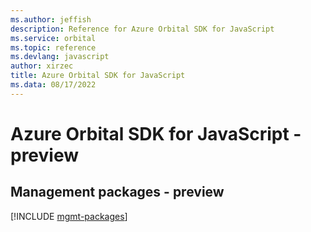 ```yaml
---
ms.author: jeffish
description: Reference for Azure Orbital SDK for JavaScript
ms.service: orbital
ms.topic: reference
ms.devlang: javascript
author: xirzec
title: Azure Orbital SDK for JavaScript
ms.data: 08/17/2022
---
```

# Azure Orbital SDK for JavaScript - preview

## Management packages - preview
[!INCLUDE [mgmt-packages](orbital-mgmt-index.md)]